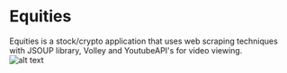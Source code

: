 # Equities
Equities is a stock/crypto application that uses web scraping techniques with JSOUP library, Volley and YoutubeAPI's for video viewing.
<br>
![alt text](https://github.com/Juliansmulian/Aequities/blob/master/app/src/main/res/drawable/banner_ae.png?raw=true)
